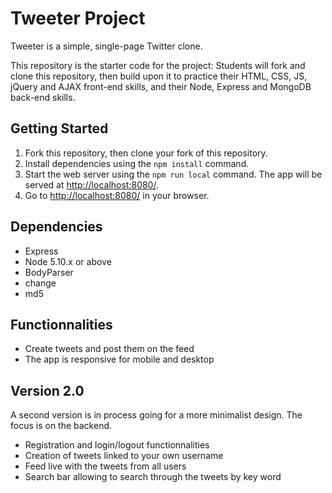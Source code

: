 # Tweeter Project

Tweeter is a simple, single-page Twitter clone.

This repository is the starter code for the project: Students will fork and clone this repository, then build upon it to practice their HTML, CSS, JS, jQuery and AJAX front-end skills, and their Node, Express and MongoDB back-end skills.

## Getting Started

1. Fork this repository, then clone your fork of this repository.
2. Install dependencies using the `npm install` command.
3. Start the web server using the `npm run local` command. The app will be served at <http://localhost:8080/>.
4. Go to <http://localhost:8080/> in your browser.

## Dependencies

- Express
- Node 5.10.x or above
- BodyParser
- change
- md5

## Functionnalities

- Create tweets and post them on the feed
- The app is responsive for mobile and desktop

## Version 2.0

A second version is in process going for a more minimalist design. The focus is on the backend.
- Registration and login/logout functionnalities
- Creation of tweets linked to your own username
- Feed live with the tweets from all users
- Search bar allowing to search through the tweets by key word
